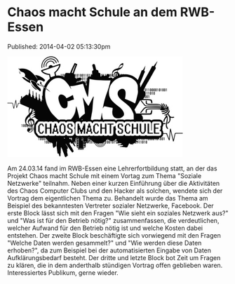 Chaos macht Schule an dem RWB-Essen
===================================
Published: 2014-04-02 05:13:30pm

<a class="news-picture" href="/media/2014-04-02/Chaos-macht-Schule-Logo.png"><img src="/media/2014-04-02//Chaos-macht-Schule-Logo.png_small.jpg" /></a>

Am 24.03.14 fand im RWB-Essen eine Lehrerfortbildung statt, an der das Projekt Chaos macht Schule mit einem Vortag zum Thema "Soziale Netzwerke" teilnahm. Neben einer kurzen Einführung über die Aktivitäten des Chaos Computer Clubs und den Hacker als solchen, wendete sich der Vortrag dem eigentlichen Thema zu. Behandelt wurde das Thema am Beispiel des bekanntesten Vertreter sozialer Netzwerke, Facebook. Der erste Block lässt sich mit den Fragen "Wie sieht ein soziales Netzwerk aus?" und "Was ist für den Betrieb nötig?" zusammenfassen, die verdeutlichen, welcher Aufwand für den Betrieb nötig ist und welche Kosten dabei entstehen. Der zweite Block beschäftigte sich vorwiegend mit den Fragen "Welche Daten werden gesammelt?" und "Wie werden diese Daten erhoben?", da zum Beispiel bei der automatisierten Eingabe von Daten Aufklärungsbedarf besteht. Der dritte und letzte Block bot Zeit um Fragen zu klären, die in dem anderthalb stündigen Vortrag offen geblieben waren. Interessiertes Publikum, gerne wieder.